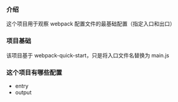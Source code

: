 ### 介绍
这个项目用于观察 webpack 配置文件的最基础配置（指定入口和出口）

### 项目基础
该项目基于 webpack-quick-start，只是将入口文件名替换为 main.js 

### 这个项目有哪些配置
- entry
- output